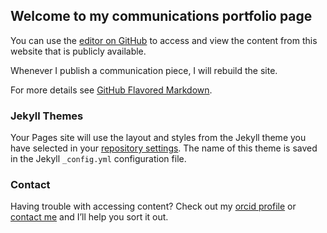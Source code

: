 ## Welcome to my communications portfolio page

You can use the [editor on GitHub](https://github.com/JUngvari/portfolio/edit/gh-pages/index.md) to access and view the content from this website that is publicly available.

Whenever I publish a communication piece, I will rebuild the site.


For more details see [GitHub Flavored Markdown](https://guides.github.com/features/mastering-markdown/).

### Jekyll Themes

Your Pages site will use the layout and styles from the Jekyll theme you have selected in your [repository settings](https://github.com/JUngvari/portfolio/settings). The name of this theme is saved in the Jekyll `_config.yml` configuration file.

### Contact

Having trouble with accessing content? Check out my [orcid profile](https://orcid.org/0000-0002-5180-8048) or [contact me](jungvari@gmail.com) and I’ll help you sort it out.

